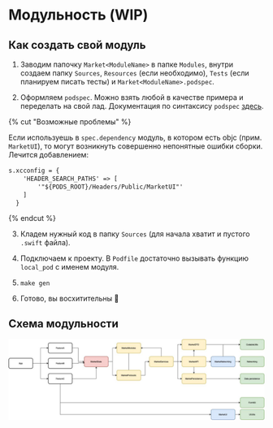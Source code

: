 # Модульность (WIP)

## Как создать свой модуль

1. Заводим папочку `Market<ModuleName>` в папке `Modules`, внутри создаем папку `Sources`, `Resources` (если необходимо), `Tests` (если планируем писать тесты) и `Market<ModuleName>.podspec`.

2. Оформляем `podspec`. Можно взять любой в качестве примера и переделать на свой лад. Документация по синтаксису `podspec` [здесь](https://guides.cocoapods.org/syntax/podspec.html).

{% cut "Возможные проблемы" %}

Если используешь в `spec.dependency` модуль, в котором есть objc (прим. `MarketUI`), то могут возникнуть совершенно непонятные ошибки сборки. Лечится добавлением:
```
s.xcconfig = {
    'HEADER_SEARCH_PATHS' => [
        '"${PODS_ROOT}/Headers/Public/MarketUI"'
    ]
  }
```

{% endcut %}

3. Кладем нужный код в папку `Sources` (для начала хватит и пустого `.swift` файла).

4. Подключаем к проекту. В `Podfile` достаточно вызывать функцию `local_pod` с именем модуля. 

5. `make gen`

6. Готово, вы восхитительны 🎉

## Схема модульности

![choose_branch](_assets/modularity/drawio.jpeg "Run build")